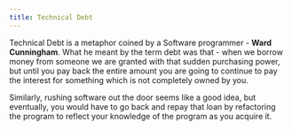 ```yaml
---
title: Technical Debt
---
```


Technical Debt is a metaphor coined by a Software programmer - **Ward Cunningham**.
What he meant by the term debt was that - when we borrow money from someone we are granted with that sudden purchasing power, but until you pay back the entire amount you are going to continue to pay the interest for something which is not completely owned by you.

  

Similarly, rushing software out the door seems like a good idea, but eventually, you would have to go back and repay that loan by refactoring the program to reflect your knowledge of the program as you acquire it.